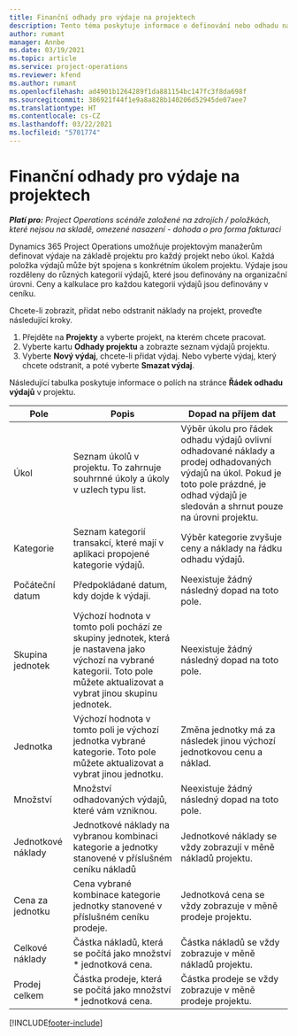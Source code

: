 ```yaml
---
title: Finanční odhady pro výdaje na projektech
description: Tento téma poskytuje informace o definování nebo odhadu nákladů na projekt.
author: rumant
manager: Annbe
ms.date: 03/19/2021
ms.topic: article
ms.service: project-operations
ms.reviewer: kfend
ms.author: rumant
ms.openlocfilehash: ad4901b1264289f1da881154bc147fc3f8da698f
ms.sourcegitcommit: 386921f44f1e9a8a828b140206d52945de07aee7
ms.translationtype: HT
ms.contentlocale: cs-CZ
ms.lasthandoff: 03/22/2021
ms.locfileid: "5701774"
---
```

# <a name="financial-estimates-for-expenses-on-projects"></a>Finanční odhady pro výdaje na projektech
_**Platí pro:** Project Operations scénáře založené na zdrojích / položkách, které nejsou na skladě, omezené nasazení - dohoda o pro forma fakturaci_

Dynamics 365 Project Operations umožňuje projektovým manažerům definovat výdaje na základě projektu pro každý projekt nebo úkol. Každá položka výdajů může být spojena s konkrétním úkolem projektu. Výdaje jsou rozděleny do různých kategorií výdajů, které jsou definovány na organizační úrovni. Ceny a kalkulace pro každou kategorii výdajů jsou definovány v ceníku. 

Chcete-li zobrazit, přidat nebo odstranit náklady na projekt, proveďte následující kroky.

1. Přejděte na **Projekty** a vyberte projekt, na kterém chcete pracovat.
2. Vyberte kartu **Odhady projektu** a zobrazte seznam výdajů projektu.
3. Vyberte **Nový výdaj**, chcete-li přidat výdaj. Nebo vyberte výdaj, který chcete odstranit, a poté vyberte **Smazat výdaj**.

Následující tabulka poskytuje informace o polích na stránce **Řádek odhadu výdajů** v projektu. 

| **Pole** | **Popis** | **Dopad na příjem dat** |
| --- | --- | --- |
| Úkol | Seznam úkolů v projektu. To zahrnuje souhrnné úkoly a úkoly v uzlech typu list. | Výběr úkolu pro řádek odhadu výdajů ovlivní odhadované náklady a prodej odhadovaných výdajů na úkol. Pokud je toto pole prázdné, je odhad výdajů je sledován a shrnut pouze na úrovni projektu. |
| Kategorie | Seznam kategorií transakcí, které mají v aplikaci propojené kategorie výdajů. | Výběr kategorie zvyšuje ceny a náklady na řádku odhadu výdajů. |
| Počáteční datum | Předpokládané datum, kdy dojde k výdaji. | Neexistuje žádný následný dopad na toto pole. |
| Skupina jednotek | Výchozí hodnota v tomto poli pochází ze skupiny jednotek, která je nastavena jako výchozí na vybrané kategorii. Toto pole můžete aktualizovat a vybrat jinou skupinu jednotek. | Neexistuje žádný následný dopad na toto pole. |
| Jednotka | Výchozí hodnota v tomto poli je výchozí jednotka vybrané kategorie. Toto pole můžete aktualizovat a vybrat jinou jednotku. | Změna jednotky má za následek jinou výchozí jednotkovou cenu a náklad. |
| Množství | Množství odhadovaných výdajů, které vám vzniknou. | Neexistuje žádný následný dopad na toto pole. |
| Jednotkové náklady | Jednotkové náklady na vybranou kombinaci kategorie a jednotky stanovené v příslušném ceníku nákladů | Jednotkové náklady se vždy zobrazují v měně nákladů projektu. |
| Cena za jednotku | Cena vybrané kombinace kategorie jednotky stanovené v příslušném ceníku prodeje. | Jednotková cena se vždy zobrazuje v měně prodeje projektu. |
| Celkové náklady | Částka nákladů, která se počítá jako množství \* jednotková cena.| Částka nákladů se vždy zobrazuje v měně nákladů projektu. |
| Prodej celkem | Částka prodeje, která se počítá jako množství \* jednotková cena. | Částka prodeje se vždy zobrazuje v měně prodeje projektu. |


[!INCLUDE[footer-include](../includes/footer-banner.md)]

